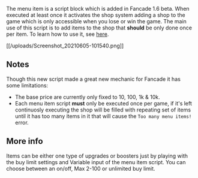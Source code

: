 The menu item is a script block which is added in Fancade 1.6 beta. When executed at least once it activates the shop system adding a shop to the game which is only accessible when you lose or win the game. The main use of this script is to add items to the shop that **should** be only done once per item. To learn how to use it, see [here](https://www.fancade.com/wiki/How%20to%20use%20the%20shop%20system.md).

[[/uploads/Screenshot_20210605-101540.png]]

## Notes
Though this new script made a great new mechanic for Fancade it has some limitations:
* The base price are currently only fixed to 10, 100, 1k & 10k.
* Each menu item script **must** only be executed once per game, if it's left continuosly executing the shop will be filled with repeating set of items until it has too many items in it that will cause the `Too many menu items!` error.

## More info
Items can be either one type of upgrades or boosters just by playing with the buy limit settings and Variable input of the menu item script. You can choose between an on/off, Max 2-100 or unlimited buy limit.